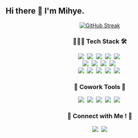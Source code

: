 ## Hi there 👋 I'm Mihye.

<p align="center"><a href="https://git.io/streak-stats"><img src="https://streak-stats.demolab.com?user=2Mihye&theme=ambient-gradient" alt="GitHub Streak" /></a></p>


<h3 align="center">👩🏻‍💻 Tech Stack 🛠️</h3>
<p align="center">
  <img src="https://img.shields.io/badge/Javascript-ffb13b?style=flat-square&logo=javascript&logoColor=white"/></a>&nbsp 
  <img src="https://img.shields.io/badge/React-61dbfb?style=flat-square&logo=React&logoColor=white"/></a>&nbsp 
  <img src="https://img.shields.io/badge/Java-007396?style=flat-square&logo=Java&logoColor=white"/></a>&nbsp
  <img src="https://img.shields.io/badge/HTML-FF5733?style=flat-square&logo=HTML5&logoColor=white"/></a>&nbsp 
  <img src="https://img.shields.io/badge/CSS-FF5733?style=flat-square&logo=CSS3&logoColor=white"/></a>&nbsp 

  <br>
  <img src="https://img.shields.io/badge/Spring-6DB33F?style=flat-square&logo=Spring&logoColor=white"/></a>&nbsp
  <img src="https://img.shields.io/badge/SpringBoot-6DB33F?style=flat-square&logo=SpringBoot&logoColor=white"/></a>&nbsp 
  <img src="https://img.shields.io/badge/Node.js-339933?style=flat-square&logo=Node.js&logoColor=white"/></a>&nbsp
  <img src="https://img.shields.io/badge/Express-000000?style=flat-square&logo=Express&logoColor=white"/></a>&nbsp
  <br>
  <img src="https://img.shields.io/badge/R-276DC3?style=flat-square&logo=R&logoColor=white"/></a>&nbsp
  <img src="https://img.shields.io/badge/Mysql-E6B91E?style=flat-square&logo=MySql&logoColor=white"/></a>&nbsp 
  <img src="https://img.shields.io/badge/AWS-232F3E?style=flat-square&logo=AmazonAWS&logoColor=white"/></a>&nbsp 
  <img src="https://img.shields.io/badge/Docker-2496ED?style=flat-square&logo=Docker&logoColor=white"/></a>&nbsp 
  <img src="https://img.shields.io/badge/Oracle-F80000?style=flat-square&logo=Oracle&logoColor=white"/></a>&nbsp 
</p>
<h3 align="center">👻 Cowork Tools 👻</h3>
<p align="center">
  <img src="https://img.shields.io/badge/GitHub-181717?style=flat-square&logo=GitHub&logoColor=white"/></a>&nbsp 
  <img src="https://img.shields.io/badge/Notion-000000?style=flat-square&logo=Notion&logoColor=white"/></a>&nbsp 
  <img src="https://img.shields.io/badge/Figma-F24E1E?style=flat-square&logo=Figma&logoColor=white"/></a>&nbsp 
  <img src="https://img.shields.io/badge/Slack-4A154B?style=flat-square&logo=Slack&logoColor=white"/></a>&nbsp 
  <img src="https://img.shields.io/badge/Trello-0052CC?style=flat-square&logo=Trello&logoColor=white"/></a>&nbsp 
</p>

<h3 align="center">🐰 Connect with Me ! 🍑</h3>
<p align="center">
  <a href="https://jobsoony.tistory.com/"><img src="https://img.shields.io/badge/Tech%20Blog-F15B5B?style=flat-square&logo=Tistory&logoColor=white&link=https://jobsoony.tistory.com/"/></a>&nbsp
  <a href="mailto:leemihye0@gmail.com"><img src="https://img.shields.io/badge/Gmail-d14836?style=flat-square&logo=Gmail&logoColor=white&link=leemihye0@gmail.com"/></a>
</p>
